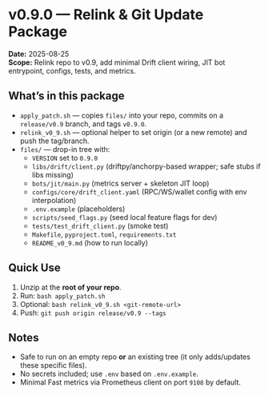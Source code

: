 # v0.9.0 — Relink & Git Update Package

**Date:** 2025-08-25  
**Scope:** Relink repo to v0.9, add minimal Drift client wiring, JIT bot entrypoint, configs, tests, and metrics.

## What’s in this package
- `apply_patch.sh` — copies `files/` into your repo, commits on a `release/v0.9` branch, and tags `v0.9.0`.
- `relink_v0_9.sh` — optional helper to set origin (or a new remote) and push the tag/branch.
- `files/` — drop-in tree with:
  - `VERSION` set to `0.9.0`
  - `libs/drift/client.py` (driftpy/anchorpy-based wrapper; safe stubs if libs missing)
  - `bots/jit/main.py` (metrics server + skeleton JIT loop)
  - `configs/core/drift_client.yaml` (RPC/WS/wallet config with env interpolation)
  - `.env.example` (placeholders)
  - `scripts/seed_flags.py` (seed local feature flags for dev)
  - `tests/test_drift_client.py` (smoke test)
  - `Makefile`, `pyproject.toml`, `requirements.txt`
  - `README_v0_9.md` (how to run locally)
  
## Quick Use
1. Unzip at the **root of your repo**.
2. Run: `bash apply_patch.sh`
3. Optional: `bash relink_v0_9.sh <git-remote-url>`
4. Push: `git push origin release/v0.9 --tags`

## Notes
- Safe to run on an empty repo **or** an existing tree (it only adds/updates these specific files).
- No secrets included; use `.env` based on `.env.example`.
- Minimal Fast metrics via Prometheus client on port `9108` by default.
